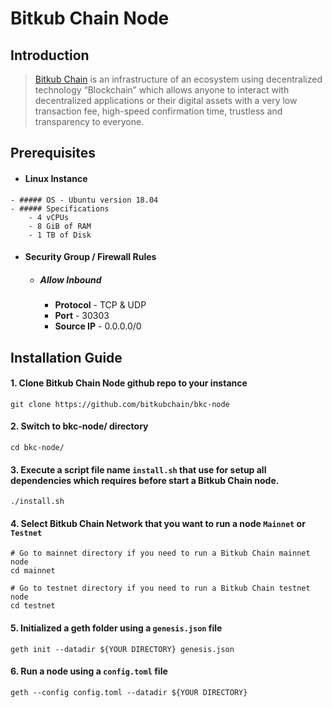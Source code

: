 # Bitkub Chain Node

## Introduction
> [Bitkub Chain](https://www.bitkubchain.com)  is an infrastructure of an ecosystem using decentralized technology “Blockchain” which allows anyone to interact with decentralized applications or their digital assets with a very low transaction fee, high-speed confirmation time, trustless and  transparency to everyone.

## Prerequisites
   - #### **Linux Instance**
    - ##### OS - Ubuntu version 18.04 
    - ##### Specifications
        - 4 vCPUs
        - 8 GiB of RAM
        - 1 TB of Disk
    
   - #### **Security Group / Firewall Rules** 
        - ##### Allow Inbound
          -  **Protocol** - TCP & UDP
          -  **Port** - 30303
          - **Source IP** - 0.0.0.0/0
                
## Installation Guide
#### 1. Clone Bitkub Chain Node github repo to your instance 
```shell
git clone https://github.com/bitkubchain/bkc-node
```
#### 2. Switch to bkc-node/ directory
```shell
cd bkc-node/
```
#### 3.  Execute a script file name `install.sh` that use for setup all dependencies which requires before start a Bitkub Chain node.
```shell
./install.sh 
```
#### 4. Select Bitkub Chain Network that you want to run a node `Mainnet` or `Testnet` 
```shell
# Go to mainnet directory if you need to run a Bitkub Chain mainnet node
cd mainnet 

# Go to testnet directory if you need to run a Bitkub Chain testnet node
cd testnet 
```
 #### 5. Initialized a geth folder using a `genesis.json` file
 ```shell
geth init --datadir ${YOUR DIRECTORY} genesis.json 
```
 #### 6. Run a node using a `config.toml` file 
 ```shell
geth --config config.toml --datadir ${YOUR DIRECTORY}
```
